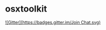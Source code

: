 # osxtoolkit
[![Gitter](https://badges.gitter.im/Join Chat.svg)](https://gitter.im/unixorn/osxtoolkit?utm_source=badge&utm_medium=badge&utm_campaign=pr-badge)
